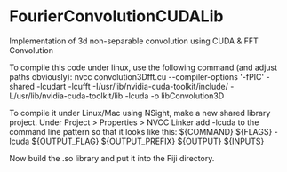FourierConvolutionCUDALib
=========================

Implementation of 3d non-separable convolution using CUDA &amp; FFT Convolution

To compile this code under linux, use the following command (and adjust paths obviously):
nvcc convolution3Dfft.cu --compiler-options '-fPIC' -shared -lcudart -lcufft -I/usr/lib/nvidia-cuda-toolkit/include/ -L/usr/lib/nvidia-cuda-toolkit/lib -lcuda -o libConvolution3D

To compile it under Linux/Mac using NSight, make a new shared library project. Under Project > Properties > NVCC Linker add -lcuda to the command line pattern so that it looks like this:
${COMMAND} ${FLAGS} -lcuda ${OUTPUT_FLAG} ${OUTPUT_PREFIX} ${OUTPUT} ${INPUTS}

Now build the .so library and put it into the Fiji directory.
